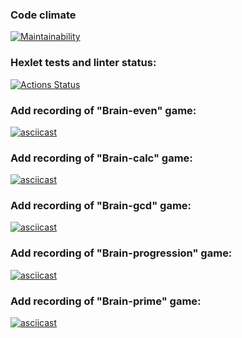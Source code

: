 ### Code climate
[![Maintainability](https://api.codeclimate.com/v1/badges/7ed748b432399fc7a473/maintainability)](https://codeclimate.com/github/RomashNat/frontend-project-44/maintainability)
### Hexlet tests and linter status:
[![Actions Status](https://github.com/RomashNat/frontend-project-44/actions/workflows/hexlet-check.yml/badge.svg)](https://github.com/RomashNat/frontend-project-44/actions)
### Add recording of "Brain-even" game:
[![asciicast](https://asciinema.org/a/WC62Q5s9PhOyBXqvRJ7YmpNjw.svg)](https://asciinema.org/a/WC62Q5s9PhOyBXqvRJ7YmpNjw)
### Add recording of "Brain-calc" game:
[![asciicast](https://asciinema.org/a/aOn3wTEXBOaFr67HTTfC7AOdV.svg)](https://asciinema.org/a/aOn3wTEXBOaFr67HTTfC7AOdV)
### Add recording of "Brain-gcd" game:
[![asciicast](https://asciinema.org/a/yv3zc0g6aY8PbS3eL30PEwI0p.svg)](https://asciinema.org/a/yv3zc0g6aY8PbS3eL30PEwI0p)
### Add recording of "Brain-progression" game:
[![asciicast](https://asciinema.org/a/nP4uLacgcR5YIhH7BAR7BeOna.svg)](https://asciinema.org/a/nP4uLacgcR5YIhH7BAR7BeOna)
### Add recording of "Brain-prime" game:
[![asciicast](https://asciinema.org/a/gY4zfgmorObsj0FFwIaB4RbeK.svg)](https://asciinema.org/a/gY4zfgmorObsj0FFwIaB4RbeK)